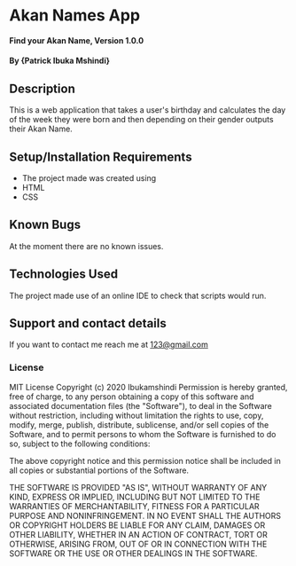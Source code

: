 # Akan Names App 
#### Find your Akan Name, Version 1.0.0
#### By **{Patrick Ibuka Mshindi}**
## Description
This is a  web application that takes a user's birthday and calculates the day of the week they were born and then depending on their gender outputs their Akan Name. 
## Setup/Installation Requirements
* The project made was created using
* HTML
* CSS
## Known Bugs
At the moment there are no known issues.
## Technologies Used
The project made use of an online IDE to check that scripts would run.
## Support and contact details
If you want to contact me reach me at 123@gmail.com
### License
MIT License
Copyright (c) 2020 Ibukamshindi
Permission is hereby granted, free of charge, to any person obtaining a copy
of this software and associated documentation files (the "Software"), to deal
in the Software without restriction, including without limitation the rights
to use, copy, modify, merge, publish, distribute, sublicense, and/or sell
copies of the Software, and to permit persons to whom the Software is
furnished to do so, subject to the following conditions:

The above copyright notice and this permission notice shall be included in all
copies or substantial portions of the Software.

THE SOFTWARE IS PROVIDED "AS IS", WITHOUT WARRANTY OF ANY KIND, EXPRESS OR
IMPLIED, INCLUDING BUT NOT LIMITED TO THE WARRANTIES OF MERCHANTABILITY,
FITNESS FOR A PARTICULAR PURPOSE AND NONINFRINGEMENT. IN NO EVENT SHALL THE
AUTHORS OR COPYRIGHT HOLDERS BE LIABLE FOR ANY CLAIM, DAMAGES OR OTHER
LIABILITY, WHETHER IN AN ACTION OF CONTRACT, TORT OR OTHERWISE, ARISING FROM,
OUT OF OR IN CONNECTION WITH THE SOFTWARE OR THE USE OR OTHER DEALINGS IN THE
SOFTWARE.